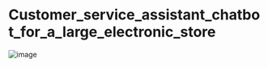 # Customer_service_assistant_chatbot_for_a_large_electronic_store
![image](https://github.com/rajanbriana24/Customer_service_assistant_chatbot_for_a_large_electronic_store/assets/61128499/d537b598-e7e4-45e9-9cd2-2fbd1c5d21d1)
